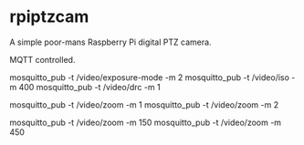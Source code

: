 # rpiptzcam

A simple poor-mans Raspberry Pi digital PTZ camera.

MQTT controlled.

 mosquitto_pub -t /video/exposure-mode -m 2
 mosquitto_pub -t /video/iso -m 400
 mosquitto_pub -t /video/drc -m 1

 mosquitto_pub -t /video/zoom -m 1
 mosquitto_pub -t /video/zoom -m 2

 mosquitto_pub -t /video/zoom -m 150
 mosquitto_pub -t /video/zoom -m 450
